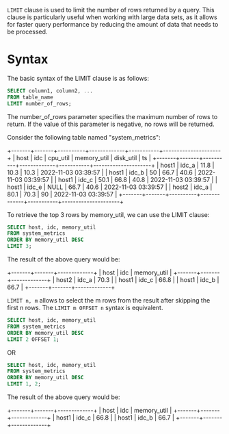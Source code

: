 `LIMIT` clause is used to limit the number of rows returned by a query. This clause is particularly
useful when working with large data sets, as it allows for faster query performance by reducing the
amount of data that needs to be processed.

# Syntax

The basic syntax of the LIMIT clause is as follows:

```sql
SELECT column1, column2, ...
FROM table_name
LIMIT number_of_rows;
```

The number_of_rows parameter specifies the maximum number of rows to return. If the value of this parameter is
negative, no rows will be returned.

Consider the following table named "system_metrics":

+-------+-------+----------+-------------+-----------+---------------------+
| host  | idc   | cpu_util | memory_util | disk_util | ts                  |
+-------+-------+----------+-------------+-----------+---------------------+
| host1 | idc_a |     11.8 |        10.3 |      10.3 | 2022-11-03 03:39:57 |
| host1 | idc_b |       50 |        66.7 |      40.6 | 2022-11-03 03:39:57 |
| host1 | idc_c |     50.1 |        66.8 |      40.8 | 2022-11-03 03:39:57 |
| host1 | idc_e |     NULL |        66.7 |      40.6 | 2022-11-03 03:39:57 |
| host2 | idc_a |     80.1 |        70.3 |        90 | 2022-11-03 03:39:57 |
+-------+-------+----------+-------------+-----------+---------------------+

To retrieve the top 3 rows by memory_util, we can use the LIMIT clause:

```sql
SELECT host, idc, memory_util
FROM system_metrics
ORDER BY memory_util DESC
LIMIT 3;
```

The result of the above query would be:

+-------+-------+-------------+
| host  | idc   | memory_util |
+-------+-------+-------------+
| host2 | idc_a |        70.3 |
| host1 | idc_c |        66.8 |
| host1 | idc_b |        66.7 |
+-------+-------+-------------+

`LIMIT n, m` allows to select the m rows from the result after skipping the first n rows. The `LIMIT m OFFSET n` syntax
is equivalent.

```sql
SELECT host, idc, memory_util
FROM system_metrics
ORDER BY memory_util DESC
LIMIT 2 OFFSET 1;
```

OR

```sql
SELECT host, idc, memory_util
FROM system_metrics
ORDER BY memory_util DESC
LIMIT 1, 2;
```

The result of the above query would be:

+-------+-------+-------------+
| host  | idc   | memory_util |
+-------+-------+-------------+
| host1 | idc_c |        66.8 |
| host1 | idc_b |        66.7 |
+-------+-------+-------------+
